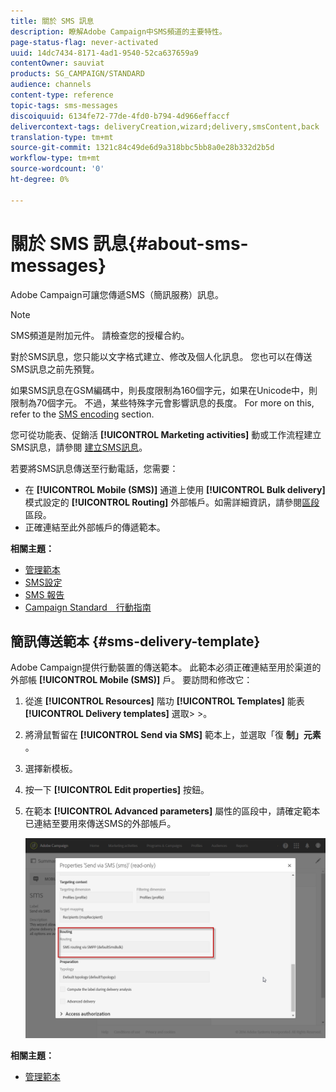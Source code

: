 ```yaml
---
title: 關於 SMS 訊息
description: 瞭解Adobe Campaign中SMS頻道的主要特性。
page-status-flag: never-activated
uuid: 14dc7434-8171-4ad1-9540-52ca637659a9
contentOwner: sauviat
products: SG_CAMPAIGN/STANDARD
audience: channels
content-type: reference
topic-tags: sms-messages
discoiquuid: 6134fe72-77de-4fd0-b794-4d966effaccf
delivercontext-tags: deliveryCreation,wizard;delivery,smsContent,back
translation-type: tm+mt
source-git-commit: 1321c84c49de6d9a318bbc5bb8a0e28b332d2b5d
workflow-type: tm+mt
source-wordcount: '0'
ht-degree: 0%

---
```



# 關於 SMS 訊息{#about-sms-messages}

Adobe Campaign可讓您傳遞SMS（簡訊服務）訊息。

>[!NOTE]
>
>SMS頻道是附加元件。 請檢查您的授權合約。

對於SMS訊息，您只能以文字格式建立、修改及個人化訊息。 您也可以在傳送SMS訊息之前先預覽。

如果SMS訊息在GSM編碼中，則長度限制為160個字元，如果在Unicode中，則限制為70個字元。 不過，某些特殊字元會影響訊息的長度。 For more on this, refer to the [SMS encoding](../../administration/using/configuring-sms-channel.md#sms-encoding--length-and-transliteration) section.

您可從功能表、促銷活 **[!UICONTROL Marketing activities]** 動或工作流程建立SMS訊息，請參閱 [建立SMS訊息](../../channels/using/creating-an-sms-message.md)。

若要將SMS訊息傳送至行動電話，您需要：

* 在 **[!UICONTROL Mobile (SMS)]** 通道上使用 **[!UICONTROL Bulk delivery]** 模式設定的 **[!UICONTROL Routing]** 外部帳戶。如需詳細資訊，請參閱[區段](../../administration/using/configuring-sms-channel.md#defining-an-sms-routing)區段。
* 正確連結至此外部帳戶的傳遞範本。

**相關主題：**

* [管理範本](../../start/using/marketing-activity-templates.md)
* [SMS設定](../../administration/using/configuring-sms-channel.md#defining-an-sms-routing)
* [SMS 報告](../../reporting/using/sms-report.md)
* [Campaign Standard　行動指南](https://helpx.adobe.com/tw/campaign/kb/acs-mobile.html)

## 簡訊傳送範本 {#sms-delivery-template}

Adobe Campaign提供行動裝置的傳送範本。 此範本必須正確連結至用於渠道的外部帳 **[!UICONTROL Mobile (SMS)]** 戶。 要訪問和修改它：

1. 從進 **[!UICONTROL Resources]** 階功 **[!UICONTROL Templates]** 能表 **[!UICONTROL Delivery templates]** 選取> >。
1. 將滑鼠暫留在 **[!UICONTROL Send via SMS]** 範本上，並選取「復 **制」元素** 。
1. 選擇新模板。
1. 按一下 **[!UICONTROL Edit properties]** 按鈕。
1. 在範本 **[!UICONTROL Advanced parameters]** 屬性的區段中，請確定範本已連結至要用來傳送SMS的外部帳戶。

   ![](assets/sms_template.png)

**相關主題：**

* [管理範本](../../start/using/marketing-activity-templates.md)

